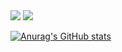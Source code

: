<img src="https://capsule-render.vercel.app/api?type=waving&color=BDBDC8&height=150&section=header" />
<img src="https://capsule-render.vercel.app/api?type=waving&color=BDBDC8&height=150&section=footer" />

[![Anurag's GitHub stats](https://github-readme-stats.vercel.app/api?username=깃허브아이디)](https://github.com/anuraghazra/github-readme-stats)
